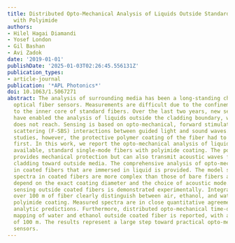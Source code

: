```yaml
---
title: Distributed Opto-Mechanical Analysis of Liquids Outside Standard Fibers Coated
  with Polyimide
authors:
- Hilel Hagai Diamandi
- Yosef London
- Gil Bashan
- Avi Zadok
date: '2019-01-01'
publishDate: '2025-01-03T02:26:45.556131Z'
publication_types:
- article-journal
publication: '*APL Photonics*'
doi: 10.1063/1.5067271
abstract: The analysis of surrounding media has been a long-standing challenge of
  optical fiber sensors. Measurements are difficult due to the confinement of light
  to the inner core of standard fibers. Over the last two years, new sensor concepts
  have enabled the analysis of liquids outside the cladding boundary, where light
  does not reach. Sensing is based on opto-mechanical, forward stimulated Brillouin
  scattering (F-SBS) interactions between guided light and sound waves. In most previous
  studies, however, the protective polymer coating of the fiber had to be removed
  first. In this work, we report the opto-mechanical analysis of liquids outside commercially
  available, standard single-mode fibers with polyimide coating. The polyimide layer
  provides mechanical protection but can also transmit acoustic waves from the fiber
  cladding toward outside media. The comprehensive analysis of opto-mechanical coupling
  in coated fibers that are immersed in liquid is provided. The model shows that F-SBS
  spectra in coated fibers are more complex than those of bare fibers and strongly
  depend on the exact coating diameter and the choice of acoustic mode. Nevertheless,
  sensing outside coated fibers is demonstrated experimentally. Integrated measurements
  over 100 m of fiber clearly distinguish between air, ethanol, and water outside
  polyimide coating. Measured spectra are in close quantitative agreement with the
  analytic predictions. Furthermore, distributed opto-mechanical time-domain reflectometry
  mapping of water and ethanol outside coated fiber is reported, with a spatial resolution
  of 100 m. The results represent a large step toward practical opto-mechanical fiber
  sensors.
---
```

